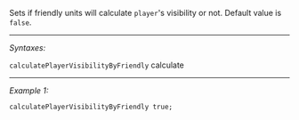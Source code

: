 Sets if friendly units will calculate `player`'s visibility or not. Default value is `false`.


---
*Syntaxes:*

`calculatePlayerVisibilityByFriendly` calculate

---
*Example 1:*

```sqf
calculatePlayerVisibilityByFriendly true;
```